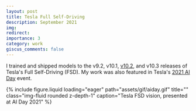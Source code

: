 ```yaml
---
layout: post
title: Tesla Full Self-Driving
description: September 2021
img:
redirect:
importance: 3
category: work
giscus_comments: false
---
```


I trained and shipped models to the v9.2, v10.1, [v10.2](https://x.com/elonmusk/status/1446104772092772352), and v10.3 releases of Tesla's Full Self-Driving (FSD). My work was also featured in Tesla's [2021 AI Day](https://www.youtube.com/watch?v=j0z4FweCy4M&ab_channel=Tesla) event.

<div class="row">
    <div class="col-sm-1 mt-3 mt-md-0"></div>
    <div class="col-sm-1 mt-3 mt-md-0"></div>
    <div class="col-sm-1 mt-3 mt-md-0"></div>
    <div class="col-sm-6 mt-3 mt-md-0">
        {% include figure.liquid loading="eager" path="assets/gif/aiday.gif" title="" class="img-fluid rounded z-depth-1" caption="Tesla FSD vision, presented at AI Day 2021" %}
    </div>
    <div class="col-sm-1 mt-3 mt-md-0"></div>
    <div class="col-sm-1 mt-3 mt-md-0"></div>
    <div class="col-sm-1 mt-3 mt-md-0"></div>
</div>
